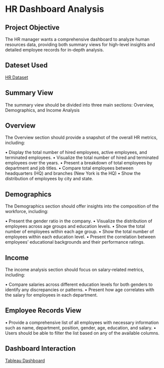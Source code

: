 # HR Dashboard Analysis
## Project Objective
The HR manager wants a comprehensive dashboard to analyze human resources data, providing both summary views for high-level insights and detailed employee records for in-depth analysis.

## Dateset Used
<a href="https://github.com/Sagar472820/Guided_Projects/blob/main/HumanResources.csv"> HR Dataset </a>

## Summary View

The summary view should be divided into three main sections: Overview, Demographics, and Income Analysis

## Overview

The Overview section should provide a snapshot of the overall HR metrics, including:

•	Display the total number of hired employees, active employees, and terminated employees.
•	Visualize the total number of hired and terminated employees over the years.
•	Present a breakdown of total employees by department and job titles.
•	Compare total employees between headquarters (HQ) and branches (New York is the HQ)
•	Show the distribution of employees by city and state.

## Demographics

The Demographics section should offer insights into the composition of the workforce, including:

•	Present the gender ratio in the company.
•	Visualize the distribution of employees across age groups and education levels.
•	Show the total number of employees within each age group.
•	Show the total number of employees within each education level.
•	Present the correlation between employees’ educational backgrounds and their performance ratings.

## Income

The income analysis section should focus on salary-related metrics, including:

•	Compare salaries across different education levels for both genders to identify any discrepancies or patterns.
•	Present how age correlates with the salary for employees in each department.

## Employee Records View

•	Provide a comprehensive list of all employees with necessary information such as name, department, position, gender, age, education, and salary.
•	Users should be able to filter the list based on any of the available columns.

## Dashboard Interaction
<a href="https://public.tableau.com/app/profile/sagar.gaikwad1910/viz/HRDashboard_17330466165040/HRDetails?publish=yes"> Tableau Dashboard </a>



